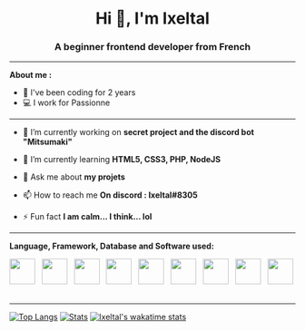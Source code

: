 <h1 align="center">Hi 👋, I'm Ixeltal</h1>
<h3 align="center">A beginner frontend developer from French</h3>

---

**About me :**

- 🤳 I've been coding for 2 years
- 💻 I work for Passionne

---

- 🔭 I’m currently working on **secret project and the discord bot "Mitsumaki"**

- 🌱 I’m currently learning **HTML5, CSS3, PHP, NodeJS**

- 💬 Ask me about **my projets**

- 📫 How to reach me **On discord : Ixeltal#8305**

- ⚡ Fun fact **I am calm... I think... lol**


---

**Language, Framework, Database and Software used:**

<a href="https://code.visualstudio.com/"><img src="https://cdn.jsdelivr.net/gh/devicons/devicon/icons/vscode/vscode-original.svg" width="45px" /></a>
&nbsp;
<a href="https://git-scm.com"><img src="https://cdn.jsdelivr.net/gh/devicons/devicon/icons/git/git-original.svg" width="45px" /></a>
&nbsp;
<a href="https://git-scm.com"><img src="https://cdn.jsdelivr.net/gh/devicons/devicon/icons/php/php-plain.svg" width="45px" /></a>
&nbsp;
<a href="https://git-scm.com"><img src="https://cdn.jsdelivr.net/gh/devicons/devicon/icons/sass/sass-original.svg" width="45px" /></a>
&nbsp;
<a href="https://git-scm.com"><img src="https://cdn.jsdelivr.net/gh/devicons/devicon/icons/html5/html5-original.svg" width="45px" /></a>
&nbsp;
<a href="https://git-scm.com"><img src="https://cdn.jsdelivr.net/gh/devicons/devicon/icons/figma/figma-original.svg" width="45px" /></a>
&nbsp;
<a href="https://git-scm.com"><img src="https://cdn.jsdelivr.net/gh/devicons/devicon/icons/css3/css3-original.svg" width="45px" /></a>
&nbsp;
<a href="https://git-scm.com"><img src="https://cdn.jsdelivr.net/gh/devicons/devicon/icons/csharp/csharp-original.svg" width="45px" /></a>
&nbsp;
<a href="https://git-scm.com"><img src="https://cdn.jsdelivr.net/gh/devicons/devicon/icons/discordjs/discordjs-original.svg" width="45px" /></a>
&nbsp;

---

[![Top Langs](https://github-readme-stats.vercel.app/api/top-langs/?username=Ixeltal&theme=dracula&layout=compact)](https://github.com/anuraghazra/github-readme-stats)
[![Stats](https://github-readme-stats.vercel.app/api?username=Ixeltal&theme=dracula&show_icons=true&count_private=true)](https://github.com/anuraghazra/github-readme-stats)
[![Ixeltal's wakatime stats](https://github-readme-stats.vercel.app/api/wakatime?username=Ixeltal&layout=compact)](https://github.com/anuraghazra/github-readme-stats)
